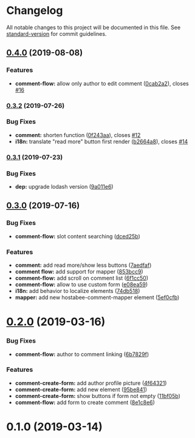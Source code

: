 # Changelog

All notable changes to this project will be documented in this file. See [standard-version](https://github.com/conventional-changelog/standard-version) for commit guidelines.

## [0.4.0](https://github.com/Hostabee/hostabee-comment-flow/compare/v0.3.2...v0.4.0) (2019-08-08)


### Features

* **comment-flow:** allow only author to edit comment ([0cab2a2](https://github.com/Hostabee/hostabee-comment-flow/commit/0cab2a2)), closes [#16](https://github.com/Hostabee/hostabee-comment-flow/issues/16)



### [0.3.2](https://github.com/Hostabee/hostabee-comment-flow/compare/v0.3.1...v0.3.2) (2019-07-26)


### Bug Fixes

* **comment:** shorten function ([0f243aa](https://github.com/Hostabee/hostabee-comment-flow/commit/0f243aa)), closes [#12](https://github.com/Hostabee/hostabee-comment-flow/issues/12)
* **i18n:** translate "read more" button first render ([b2664a8](https://github.com/Hostabee/hostabee-comment-flow/commit/b2664a8)), closes [#14](https://github.com/Hostabee/hostabee-comment-flow/issues/14)



### [0.3.1](https://github.com/Hostabee/hostabee-comment-flow/compare/v0.3.0...v0.3.1) (2019-07-23)


### Bug Fixes

* **dep:** upgrade lodash version ([9a011e6](https://github.com/Hostabee/hostabee-comment-flow/commit/9a011e6))



## [0.3.0](https://github.com/Hostabee/hostabee-comment-flow/compare/v0.2.0...v0.3.0) (2019-07-16)


### Bug Fixes

* **comment-flow:** slot content searching ([dced25b](https://github.com/Hostabee/hostabee-comment-flow/commit/dced25b))


### Features

* **comment:** add read more/show less buttons ([7aedfaf](https://github.com/Hostabee/hostabee-comment-flow/commit/7aedfaf))
* **comment flow:** add support for mapper ([853bcc9](https://github.com/Hostabee/hostabee-comment-flow/commit/853bcc9))
* **comment-flow:** add scroll on comment list ([6f1cc50](https://github.com/Hostabee/hostabee-comment-flow/commit/6f1cc50))
* **comment-flow:** allow to use custom form ([e08ea59](https://github.com/Hostabee/hostabee-comment-flow/commit/e08ea59))
* **i18n:** add behavior to localize elements ([74db518](https://github.com/Hostabee/hostabee-comment-flow/commit/74db518))
* **mapper:** add new hostabee-comment-mapper element ([5ef0cfb](https://github.com/Hostabee/hostabee-comment-flow/commit/5ef0cfb))



# [0.2.0](https://github.com/Hostabee/hostabee-comment-flow/compare/v0.1.0...v0.2.0) (2019-03-16)


### Bug Fixes

* **comment-flow:** author to comment linking ([6b7829f](https://github.com/Hostabee/hostabee-comment-flow/commit/6b7829f))


### Features

* **comment-create-form:** add author profile picture ([4f64321](https://github.com/Hostabee/hostabee-comment-flow/commit/4f64321))
* **comment-create-form:** add new element ([95be841](https://github.com/Hostabee/hostabee-comment-flow/commit/95be841))
* **comment-create-form:** show buttons if form not empty ([11bf05b](https://github.com/Hostabee/hostabee-comment-flow/commit/11bf05b))
* **comment-flow:** add form to create comment ([8e1c8e6](https://github.com/Hostabee/hostabee-comment-flow/commit/8e1c8e6))



<a name="0.1.0"></a>
# 0.1.0 (2019-03-14)
